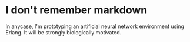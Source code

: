 # I don't remember markdown

In anycase, I'm prototyping an artificial neural network environment using Erlang. It will be strongly biologically motivated.
